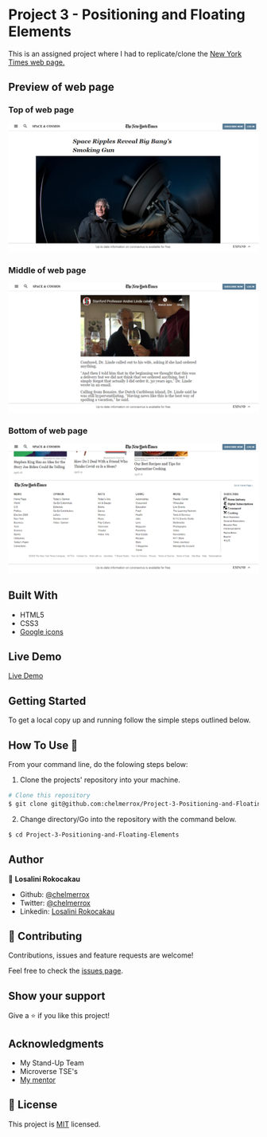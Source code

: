 # Project 3 - Positioning and Floating Elements

This is an assigned project where I had to replicate/clone the <a href="https://www.nytimes.com/2014/03/18/science/space/detection-of-waves-in-space-buttresses-landmark-theory-of-big-bang.html?_r=0">New York Times web page.</a>

## Preview of web page

### Top of web page

![screenshot](images/top_preview.PNG)


### Middle of web page

![screenshot](/images/middle_preview.PNG)


### Bottom of web page

![screenshot](images/bottom_preview.PNG)

## Built With

- HTML5
- CSS3
- <a href="https://materializecss.com/icons.html">Google icons</a>

## Live Demo

<a href="https://raw.githack.com/chelmerrox/Project-3-Positioning-and-Floating-Elements/project-draft/index.html">Live Demo</a>

## Getting Started

To get a local copy up and running follow the simple steps outlined below.

## How To Use 🔧

From your command line, do the folowing steps below:
​
1. Clone the projects' repository into your machine.

```bash
# Clone this repository
$ git clone git@github.com:chelmerrox/Project-3-Positioning-and-Floating-Elements.git

```
2. Change directory/Go into the repository with the command below.

```bash
$ cd Project-3-Positioning-and-Floating-Elements

```

## Author

👤 **Losalini Rokocakau**
​
- Github: [@chelmerrox](https://github.com/chelmerrox)
- Twitter: [@chelmerrox](https://twitter.com/chelmerrox)
- Linkedin: [Losalini Rokocakau](https://www.linkedin.com/in/losalini-rokocakau)

## 🤝 Contributing

Contributions, issues and feature requests are welcome!

Feel free to check the [issues page](https://github.com/chelmerrox/Project-3-Positioning-and-Floating-Elements/issues).

## Show your support

Give a ⭐️ if you like this project!

## Acknowledgments

- My Stand-Up Team
- Microverse TSE's
- <a href="https://github.com/BrittanyBlake">My mentor</a>

## 📝 License

This project is [MIT](LICENSE.txt) licensed.
